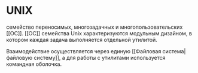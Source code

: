 # UNIX  

семейство переносимых, многозадачных и многопользовательских [[ОС]].
[[ОС]] семейства Unix характеризуются модульным дизайном, в котором каждая задача выполняется отдельной утилитой. 

Взаимодействие осуществляется через единую [[Файловая система|файловую систему]], а для работы с утилитами используется командная оболочка.
